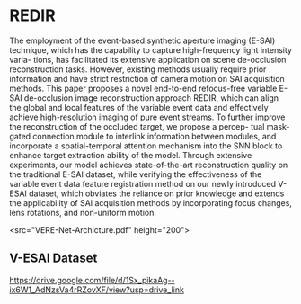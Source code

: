 # REDIR
The employment of the event-based synthetic aperture imaging (E-SAI)
technique, which has the capability to capture high-frequency light intensity varia-
tions, has facilitated its extensive application on scene de-occlusion reconstruction
tasks. However, existing methods usually require prior information and have strict
restriction of camera motion on SAI acquisition methods. This paper proposes a
novel end-to-end refocus-free variable E-SAI de-occlusion image reconstruction
approach REDIR, which can align the global and local features of the variable
event data and effectively achieve high-resolution imaging of pure event streams.
To further improve the reconstruction of the occluded target, we propose a percep-
tual mask-gated connection module to interlink information between modules, and
incorporate a spatial-temporal attention mechanism into the SNN block to enhance
target extraction ability of the model. Through extensive experiments, our model
achieves state-of-the-art reconstruction quality on the traditional E-SAI dataset,
while verifying the effectiveness of the variable event data feature registration
method on our newly introduced V-ESAI dataset, which obviates the reliance
on prior knowledge and extends the applicability of SAI acquisition methods by
incorporating focus changes, lens rotations, and non-uniform motion.

<src="VERE-Net-Archicture.pdf" height="200">

## V-ESAI Dataset 
https://drive.google.com/file/d/1Sx_pikaAg--ix6W1_AdNzsVa4rRZovXF/view?usp=drive_link
